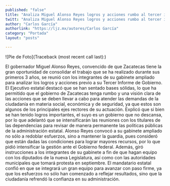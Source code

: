 ```yaml
---
published: "false"
title: "Analiza Miguel Alonso Reyes logros y acciones rumbo al tercer informe"
twitt: "Analiza Miguel Alonso Reyes logros y acciones rumbo al tercer informe"
author: "Carlos García"
authorlink: "https://ljz.mx/autores/Carlos García"
category: "Portada"
layout: "posts"

---
```


![Pie de Foto](Traceback (most recent call last):)

El gobernador Miguel Alonso Reyes, convencido de que Zacatecas tiene la
gran oportunidad de consolidar el trabajo que se ha realizado durante sus
primeros 3 años, se reunió con los integrantes de su gabinete ampliado para
analizar los logros y acciones previo a su Tercer Informe de Gobierno.
El Ejecutivo estatal destacó que se han sentado bases sólidas, lo que ha
permitido que el gobierno de Zacatecas tenga rumbo y una visión clara de
las acciones que se deben llevar a cabo para atender las demandas de la
ciudadanía en materia social, económica y de seguridad, ya que estos son
algunos de los principales ejes rectores de su actuación.
Explicó que si bien se han tenido logros importantes, el suyo es un
gobierno que no descansa, por lo que adelantó que se intensificarán las
reuniones con los titulares de las dependencias para revisar de manera
permanente las políticas públicas de la administración estatal.
Alonso Reyes convocó a su gabinete ampliado no sólo a redoblar esfuerzos,
sino a mantener la guardia, pues consideró que están dadas las condiciones
para lograr mayores recursos, por lo que pidió intensificar la gestión ante
el Gobierno federal.
Además, giró instrucciones a los integrantes de su gabinete a fin de que
hagan equipo con los diputados de la nueva Legislatura, así como con las
autoridades municipales que tomará protesta en septiembre.
El mandatario estatal confió en que se integrará un gran equipo para
avanzar con paso firme, ya que los esfuerzos no sólo han comenzado a
reflejar resultados, sino que la ciudadanía refrendó la confianza en su
administración.

